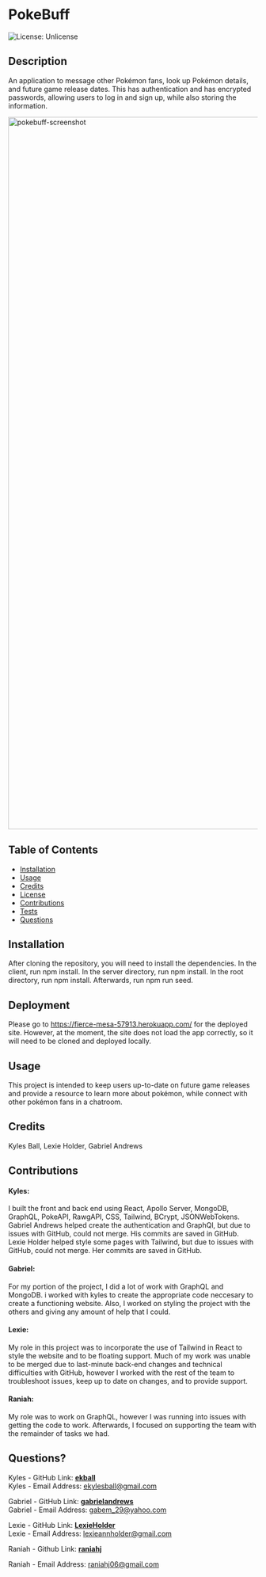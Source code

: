 # PokeBuff

![License: Unlicense](https://img.shields.io/badge/license-Unlicense-blue.svg)   

## Description
An application to message other Pokémon fans, look up Pokémon details, and future game release dates. This has authentication and has encrypted passwords, allowing users to log in and sign up, while also storing the information.   

<img width="1439" alt="pokebuff-screenshot" src="https://user-images.githubusercontent.com/91437363/159994511-782df2f2-0670-43bc-8b4d-401afc8d455d.png">

        
## Table of Contents
* [Installation](#install)
* [Usage](#usage)
* [Credits](#credits)
* [License](#license)
* [Contributions](#contributions)
* [Tests](#tests)
* [Questions](#questions)   

         
## <a name="install"> Installation </a>
After cloning the repository, you will need to install the dependencies. In the client, run npm install. In the server directory, run npm install. In the root directory, run npm install. Afterwards, run npm run seed.

## Deployment
Please go to https://fierce-mesa-57913.herokuapp.com/ for the deployed site. However, at the moment, the site does not load the app correctly, so it will need to be cloned and deployed locally.

    
## <a name="usage"> Usage </a>
This project is intended to keep users up-to-date on future game releases and provide a resource to learn more about pokémon, while connect with other pokémon fans in a chatroom.   
     
     
## <a name="credits"> Credits </a>
Kyles Ball, Lexie Holder, Gabriel Andrews   

## <a name="contributions"> Contributions </a>
#### Kyles: 
I built the front and back end using React, Apollo Server, MongoDB, GraphQL, PokeAPI, RawgAPI, CSS, Tailwind, BCrypt, JSONWebTokens. Gabriel Andrews helped create the authentication and GraphQl, but due to issues with GitHub, could not merge. His commits are saved in GitHub. Lexie Holder helped style some pages with Tailwind, but due to issues with GitHub, could not merge. Her commits are saved in GitHub.

#### Gabriel:
For my portion of the project, I did a lot of work with GraphQL and MongoDB. i worked with kyles to create the appropriate code neccesary to create a functioning website. Also, I worked on styling the project with the others and giving any amount of help that I could.

#### Lexie:
My role in this project was to incorporate the use of Tailwind in React to style the website and to be floating support. Much of my work was unable to be merged due to last-minute back-end changes and technical difficulties with GitHub, however I worked with the rest of the team to troubleshoot issues, keep up to date on changes, and to provide support.

#### Raniah:
My role was to work on GraphQL, however I was running into issues with getting the code to work. Afterwards, I focused on supporting the team with the remainder of tasks we had.

      
## <a name="questions"> Questions? </a>
Kyles - GitHub Link: **[ekball](https://github.com/ekball/)**   
Kyles - Email Address: <ekylesball@gmail.com>

Gabriel - GitHub Link: **[gabrielandrews](https://github.com/gabrielandrews/)**   
Gabriel - Email Address: <gabem_29@yahoo.com>

Lexie - GitHub Link: **[LexieHolder](https://github.com/LexieHolder/)**   
Lexie - Email Address: <lexieannholder@gmail.com>

Raniah - Github Link: **[raniahj](https://github.com/raniahj/)**

Raniah - Email Address: <raniahj06@gmail.com>


